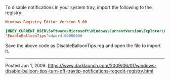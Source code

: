 To disable notifications in your system tray, import the following to the registry:
```ini
Windows Registry Editor Version 5.00

[HKEY_CURRENT_USER\Software\Microsoft\Windows\CurrentVersion\Explorer\Advanced]
"EnableBalloonTips"=dword:00000000
```
Save the above code as DisableBalloonTips.reg and open the file to import it.

---


Posted Jun 1, 2009.
https://www.darklaunch.com/2009/06/01/windows-disable-balloon-tips-turn-off-traytip-notifications-regedit-registry.html